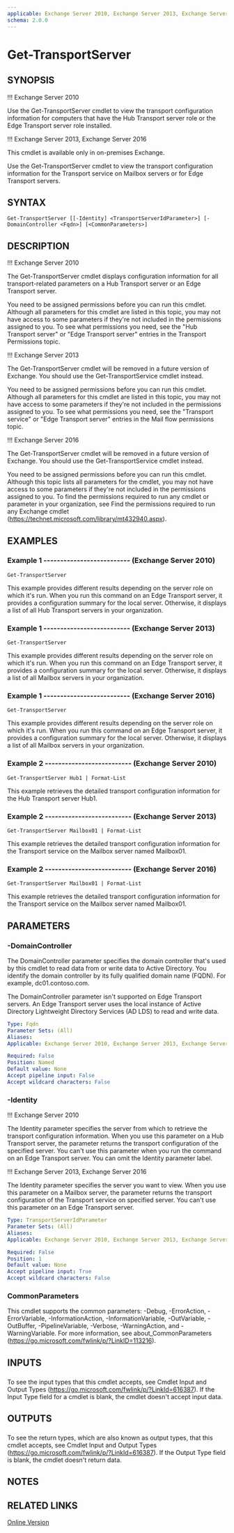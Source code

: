```yaml
---
applicable: Exchange Server 2010, Exchange Server 2013, Exchange Server 2016
schema: 2.0.0
---
```


# Get-TransportServer

## SYNOPSIS
!!! Exchange Server 2010

Use the Get-TransportServer cmdlet to view the transport configuration information for computers that have the Hub Transport server role or the Edge Transport server role installed.

!!! Exchange Server 2013, Exchange Server 2016

This cmdlet is available only in on-premises Exchange.

Use the Get-TransportServer cmdlet to view the transport configuration information for the Transport service on Mailbox servers or for Edge Transport servers.

## SYNTAX

```
Get-TransportServer [[-Identity] <TransportServerIdParameter>] [-DomainController <Fqdn>] [<CommonParameters>]
```

## DESCRIPTION
!!! Exchange Server 2010

The Get-TransportServer cmdlet displays configuration information for all transport-related parameters on a Hub Transport server or an Edge Transport server.

You need to be assigned permissions before you can run this cmdlet. Although all parameters for this cmdlet are listed in this topic, you may not have access to some parameters if they're not included in the permissions assigned to you. To see what permissions you need, see the "Hub Transport server" or "Edge Transport server" entries in the Transport Permissions topic.

!!! Exchange Server 2013

The Get-TransportServer cmdlet will be removed in a future version of Exchange. You should use the Get-TransportService cmdlet instead.

You need to be assigned permissions before you can run this cmdlet. Although all parameters for this cmdlet are listed in this topic, you may not have access to some parameters if they're not included in the permissions assigned to you. To see what permissions you need, see the "Transport service" or "Edge Transport server" entries in the Mail flow permissions topic.

!!! Exchange Server 2016

The Get-TransportServer cmdlet will be removed in a future version of Exchange. You should use the Get-TransportService cmdlet instead.

You need to be assigned permissions before you can run this cmdlet. Although this topic lists all parameters for the cmdlet, you may not have access to some parameters if they're not included in the permissions assigned to you. To find the permissions required to run any cmdlet or parameter in your organization, see Find the permissions required to run any Exchange cmdlet (https://technet.microsoft.com/library/mt432940.aspx).

## EXAMPLES

### Example 1 -------------------------- (Exchange Server 2010)
```
Get-TransportServer
```

This example provides different results depending on the server role on which it's run. When you run this command on an Edge Transport server, it provides a configuration summary for the local server. Otherwise, it displays a list of all Hub Transport servers in your organization.

### Example 1 -------------------------- (Exchange Server 2013)
```
Get-TransportServer
```

This example provides different results depending on the server role on which it's run. When you run this command on an Edge Transport server, it provides a configuration summary for the local server. Otherwise, it displays a list of all Mailbox servers in your organization.

### Example 1 -------------------------- (Exchange Server 2016)
```
Get-TransportServer
```

This example provides different results depending on the server role on which it's run. When you run this command on an Edge Transport server, it provides a configuration summary for the local server. Otherwise, it displays a list of all Mailbox servers in your organization.

### Example 2 -------------------------- (Exchange Server 2010)
```
Get-TransportServer Hub1 | Format-List
```

This example retrieves the detailed transport configuration information for the Hub Transport server Hub1.

### Example 2 -------------------------- (Exchange Server 2013)
```
Get-TransportServer Mailbox01 | Format-List
```

This example retrieves the detailed transport configuration information for the Transport service on the Mailbox server named Mailbox01.

### Example 2 -------------------------- (Exchange Server 2016)
```
Get-TransportServer Mailbox01 | Format-List
```

This example retrieves the detailed transport configuration information for the Transport service on the Mailbox server named Mailbox01.

## PARAMETERS

### -DomainController
The DomainController parameter specifies the domain controller that's used by this cmdlet to read data from or write data to Active Directory. You identify the domain controller by its fully qualified domain name (FQDN). For example, dc01.contoso.com.

The DomainController parameter isn't supported on Edge Transport servers. An Edge Transport server uses the local instance of Active Directory Lightweight Directory Services (AD LDS) to read and write data.

```yaml
Type: Fqdn
Parameter Sets: (All)
Aliases:
Applicable: Exchange Server 2010, Exchange Server 2013, Exchange Server 2016

Required: False
Position: Named
Default value: None
Accept pipeline input: False
Accept wildcard characters: False
```

### -Identity
!!! Exchange Server 2010

The Identity parameter specifies the server from which to retrieve the transport configuration information. When you use this parameter on a Hub Transport server, the parameter returns the transport configuration of the specified server. You can't use this parameter when you run the command on an Edge Transport server. You can omit the Identity parameter label.



!!! Exchange Server 2013, Exchange Server 2016

The Identity parameter specifies the server you want to view. When you use this parameter on a Mailbox server, the parameter returns the transport configuration of the Transport service on specified server. You can't use this parameter on an Edge Transport server.



```yaml
Type: TransportServerIdParameter
Parameter Sets: (All)
Aliases:
Applicable: Exchange Server 2010, Exchange Server 2013, Exchange Server 2016

Required: False
Position: 1
Default value: None
Accept pipeline input: True
Accept wildcard characters: False
```

### CommonParameters
This cmdlet supports the common parameters: -Debug, -ErrorAction, -ErrorVariable, -InformationAction, -InformationVariable, -OutVariable, -OutBuffer, -PipelineVariable, -Verbose, -WarningAction, and -WarningVariable. For more information, see about_CommonParameters (https://go.microsoft.com/fwlink/p/?LinkID=113216).

## INPUTS

###  
To see the input types that this cmdlet accepts, see Cmdlet Input and Output Types (https://go.microsoft.com/fwlink/p/?LinkId=616387). If the Input Type field for a cmdlet is blank, the cmdlet doesn't accept input data.

## OUTPUTS

###  
To see the return types, which are also known as output types, that this cmdlet accepts, see Cmdlet Input and Output Types (https://go.microsoft.com/fwlink/p/?LinkId=616387). If the Output Type field is blank, the cmdlet doesn't return data.

## NOTES

## RELATED LINKS

[Online Version](https://technet.microsoft.com/library/fd4f9f4a-338d-44de-b5e8-e91bae697d4f.aspx)

